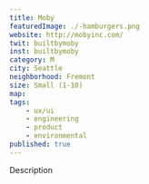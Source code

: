 ```yaml
---
title: Moby
featuredImage: ./-hamburgers.png
website: http://mobyinc.com/
twit: builtbymoby
inst: builtbymoby
category: M
city: Seattle
neighborhood: Fremont
size: Small (1-10)
map: 
tags:
    - ux/ui
    - engineering
    - product
    - environmental
published: true
---
```


Description
